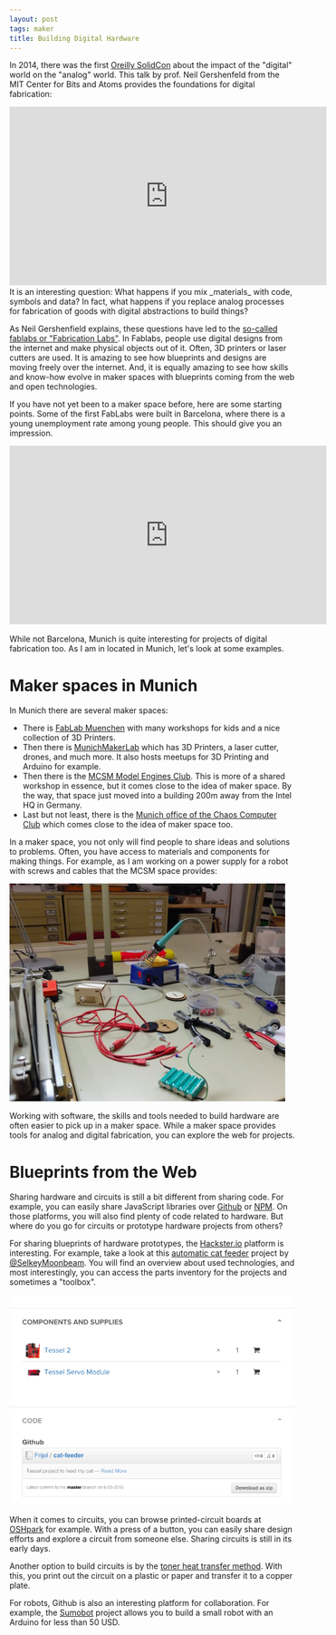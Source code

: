 ```yaml
---
layout: post
tags: maker
title: Building Digital Hardware
---
```

In 2014, there was the first [Oreilly SolidCon](http://conferences.oreilly.com/solid/solid2014) about the impact of the "digital" world on the "analog" world. This talk by prof. Neil Gershenfeld from the MIT Center for Bits and Atoms provides the foundations for digital fabrication:

<iframe width="560" height="315" src="https://www.youtube.com/embed/L0RDrSKenGo" frameborder="0" allowfullscreen></iframe>

<br>
It is an interesting question: What happens if you mix _materials_ with code, symbols and data? In fact, what happens if you replace analog processes for fabrication of goods with digital abstractions to build things? 

As Neil Gershenfield explains, these questions have led to the [so-called fablabs or "Fabrication Labs"](https://youtu.be/L0RDrSKenGo?t=10m48s). In Fablabs, people use digital designs from the internet and make physical objects out of it. Often, 3D printers or laser cutters are used. It is amazing to see how blueprints and designs are moving freely over the internet. And, it is equally amazing to see how skills and know-how evolve in maker spaces with blueprints coming from the web and open technologies.

If you have not yet been to a maker space before, here are some starting points. Some of the first FabLabs were built in Barcelona, where there is a young unemployment rate among young people. This should give you an impression.

<iframe width="560" height="315" src="https://www.youtube.com/embed/16Cu6nHrWyQ" frameborder="0" allowfullscreen></iframe>

While not Barcelona, Munich is quite interesting for projects of digital fabrication too. As I am in located in Munich, let's look at some examples.

# Maker spaces in Munich

In Munich there are several maker spaces: 

* There is [FabLab Muenchen](http://www.fablab-muenchen.de/) with many workshops for kids and a nice collection of 3D Printers. 
* Then there is [MunichMakerLab](https://munichmakerlab.de/) which has 3D Printers, a laser cutter, drones, and much more. It also hosts meetups for 3D Printing and Arduino for example.
* Then there is the [MCSM Model Engines Club](http://hackaday.com/2014/11/17/because-you-cant-go-to-germany-without-seeing-model-trains/). This is more of a shared workshop in essence, but it comes close to the idea of maker space. By the way, that space just moved into a building 200m away from the Intel HQ in Germany. 
* Last but not least, there is the [Munich office of the Chaos Computer Club](http://wiki.muc.ccc.de/mww:start) which comes close to the idea of maker space too.

In a maker space, you not only will find people to share ideas and solutions to problems. Often, you have access to materials and components for making things. For example, as I am working on a power supply for a robot with screws and cables that the MCSM space provides:

<img src="/static/images/maker_space.png" />

Working with software, the skills and tools needed to build hardware are often easier to pick up in a maker space. 
While a maker space provides tools for analog and digital fabrication, you can explore the web for projects.

# Blueprints from the Web

Sharing hardware and circuits is still a bit different from sharing code. For example, you can easily share JavaScript libraries over [Github](http://github.com) or [NPM](http://npmjs.com). On those platforms, you will also find plenty of code related to hardware. But where do you go for circuits or prototype hardware projects from others?

For sharing blueprints of hardware prototypes, the [Hackster.io](http://hackster.io) platform is interesting. For example, take a look at this [automatic cat feeder](https://www.hackster.io/ifoundthemeaningoflife/texting-automatic-cat-feeder-internet-o-tron-20076e) project by [@SelkeyMoonbeam](https://twitter.com/SelkeyMoonbeam). You will find an overview about used technologies, and most interestingly, you can access the parts inventory for the projects and sometimes a "toolbox".

<img src="/static/images/supplies_hackster.png" />

When it comes to circuits, you can browse printed-circuit boards at [OSHpark](https://oshpark.com/shared_projects) for example. With a press of a button, you can easily share design efforts and explore a circuit from someone else. Sharing circuits is still in its early days. 

Another option to build circuits is by the [toner heat transfer method](https://youtu.be/ZY9W-NIHMLA). With this, you print out the circuit on a plastic or paper and transfer it to a copper plate.

For robots, Github is also an interesting platform for collaboration. For example, the [Sumobot](https://github.com/makenai/sumobot-jr) project allows you to build a small robot with an Arduino for less than 50 USD.

